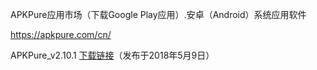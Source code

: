 APKPure应用市场（下载Google Play应用）.安卓（Android）系统应用软件

https://apkpure.com/cn/

APKPure_v2.10.1 [下载链接](https://coding.net/u/Download-Mirrors/p/APKPure/git/raw/master/APKPure_v2.10.1.apk)（发布于2018年5月9日）

